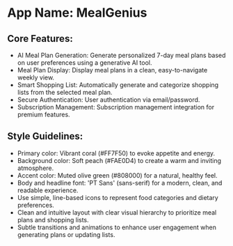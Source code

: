 # **App Name**: MealGenius

## Core Features:

- AI Meal Plan Generation: Generate personalized 7-day meal plans based on user preferences using a generative AI tool.
- Meal Plan Display: Display meal plans in a clean, easy-to-navigate weekly view.
- Smart Shopping List: Automatically generate and categorize shopping lists from the selected meal plan.
- Secure Authentication: User authentication via email/password.
- Subscription Management: Subscription management integration for premium features.

## Style Guidelines:

- Primary color: Vibrant coral (#FF7F50) to evoke appetite and energy.
- Background color: Soft peach (#FAE0D4) to create a warm and inviting atmosphere.
- Accent color: Muted olive green (#808000) for a natural, healthy feel.
- Body and headline font: 'PT Sans' (sans-serif) for a modern, clean, and readable experience.
- Use simple, line-based icons to represent food categories and dietary preferences.
- Clean and intuitive layout with clear visual hierarchy to prioritize meal plans and shopping lists.
- Subtle transitions and animations to enhance user engagement when generating plans or updating lists.